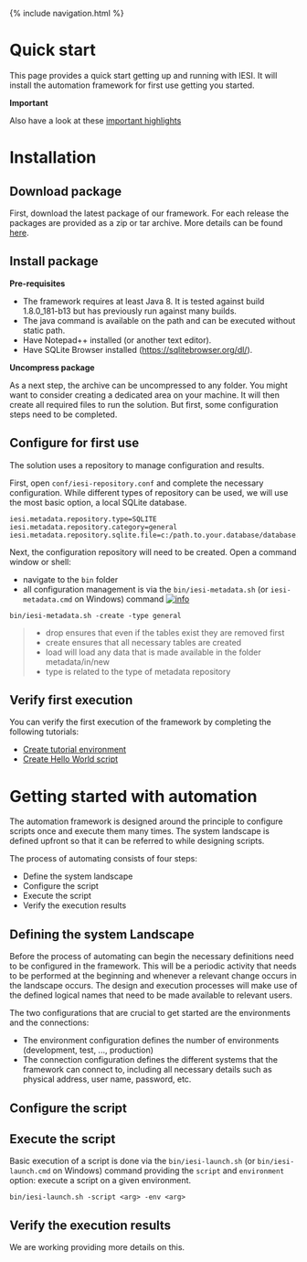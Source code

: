 {% include navigation.html %}

# Quick start

This page provides a quick start getting up and running with IESI. 
It will install the automation framework for first use getting you started. 

**Important**

Also have a look at these [important highlights](/{{site.repository}}/pages/understand/highlights.html)

# Installation

## Download package

First, download the latest package of our framework. 
For each release the packages are provided as a zip or tar archive. 
More details can be found [here](/{{site.repository}}/pages/download.html).

## Install package

**Pre-requisites**

* The framework requires at least Java 8. It is tested against build 1.8.0_181-b13 but has previously run against many builds. 
* The java command is available on the path and can be executed without static path. 
* Have Notepad++ installed (or another text editor).
* Have SQLite Browser installed (https://sqlitebrowser.org/dl/).

**Uncompress package**

As a next step, the archive can be uncompressed to any folder. 
You might want to consider creating a dedicated area on your machine. 
It will then create all required files to run the solution. 
But first, some configuration steps need to be completed. 

## Configure for first use 
The solution uses a repository to manage configuration and results. 

First, open `conf/iesi-repository.conf` and complete the necessary configuration. 
While different types of repository can be used, we will use the most basic option, a local SQLite database. 
```
iesi.metadata.repository.type=SQLITE 
iesi.metadata.repository.category=general
iesi.metadata.repository.sqlite.file=c:/path.to.your.database/database.db3
```

Next, the configuration repository will need to be created. Open a command window or shell: 
* navigate to the `bin` folder
* all configuration management is via the `bin/iesi-metadata.sh` (or `iesi-metadata.cmd` on Windows) command [![info](/{{site.repository}}/images/icons/question-dot.png)](/{{site.repository}}/pages/operate/operate.html)

```
bin/iesi-metadata.sh -create -type general
```

> * drop ensures that even if the tables exist they are removed first 
> * create ensures that all necessary tables are created 
> * load will load any data that is made available in the folder metadata/in/new 
> * type is related to the type of metadata repository

## Verify first execution 

You can verify the first execution of the framework by completing the following tutorials:
* [Create tutorial environment](/{{site.repository}}/pages/tutorial/tutorialenvironment.html)
* [Create Hello World script](/{{site.repository}}/pages/tutorial/helloworldscript.html)

# Getting started with automation

The automation framework is designed around the principle to configure scripts once and execute them many times. 
The system landscape is defined upfront so that it can be referred to while designing scripts.

The process of automating consists of four steps:
* Define the system landscape
* Configure the script
* Execute the script
* Verify the execution results

## Defining the system Landscape

Before the process of automating can begin the necessary definitions need to be configured in the framework. 
This will be a periodic activity that needs to be performed at the beginning and whenever a relevant change occurs in the landscape occurs. 
The design and execution processes will make use of the defined logical names that need to be made available to relevant users.

The two configurations that are crucial to get started are the environments and the connections:
* The environment configuration defines the number of environments (development, test, ..., production)
* The connection configuration defines the different systems that the framework can connect to, including all necessary details such as physical address, user name, password, etc.

## Configure the script

## Execute the script

Basic execution of a script is done via the `bin/iesi-launch.sh` (or `bin/iesi-launch.cmd` on Windows) command providing 
the `script` and `environment` option: execute a script on a given environment. 

```
bin/iesi-launch.sh -script <arg> -env <arg>
```

## Verify the execution results

We are working providing more details on this.
